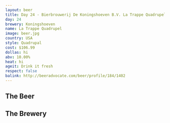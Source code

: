 ```yaml
---
layout: beer
title: Day 24 - Bierbrouwerij De Koningshoeven B.V. La Trappe Quadrupel
day: 24
brewery: Koningshoeven
name: La Trappe Quadrupel
image: beer.jpg
country: USA
style: Quadrupal
cost: $106.99
dollas: hi
abv: 10.00%
heat: hi
ageit: Drink it fresh
respect: false
balink: http://beeradvocate.com/beer/profile/184/1402
---
```

## The Beer

## The Brewery

